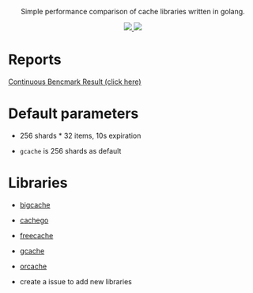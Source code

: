 
<p align="center">Simple performance comparison of cache libraries written in golang.</p>
<p align="center">
  <a href="https://github.com/benchplus/gocache/actions?query=workflow%3A%22gocache%22" alt="action status">
    <img src="https://github.com/benchplus/gocache/workflows/gocache/badge.svg"/>
  </a>
  <a href="https://benchplus.github.io/gocache/dev/bench/" alt="report">
    <img src="https://img.shields.io/badge/report-click--me-brightgreen.svg?style=flat">
  </a>
</p>


# Reports

[Continuous Bencmark Result (click here) ](https://benchplus.github.io/gocache/dev/bench/)


# Default parameters

- 256 shards * 32 items, 10s expiration

- `gcache` is 256 shards as default

# Libraries

- [bigcache](https://github.com/allegro/bigcache)

- [cachego](https://github.com/FishGoddess/cachego)

- [freecache](https://github.com/coocood/freecache)

- [gcache](https://github.com/bluele/gcache)

- [orcache](https://github.com/orca-zhang/orcache)

- create a issue to add new libraries
